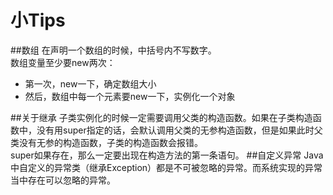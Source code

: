 小Tips
======
##数组
在声明一个数组的时候，中括号内不写数字。  
数组变量至少要new两次：
* 第一次，new一下，确定数组大小
* 然后，数组中每一个元素要new一下，实例化一个对象

##关于继承
子类实例化的时候一定需要调用父类的构造函数。如果在子类构造函数中，没有用super指定的话，会默认调用父类的无参构造函数，但是如果此时父类没有无参的构造函数，子类的构造函数会报错。  
super如果存在，那么一定要出现在构造方法的第一条语句。
##自定义异常
Java中自定义的异常类（继承Exception）都是不可被忽略的异常。而系统实现的异常当中存在可以忽略的异常。
